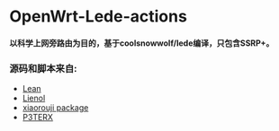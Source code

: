 # OpenWrt-Lede-actions

#### 以科学上网旁路由为目的，基于coolsnowwolf/lede编译，只包含SSRP+。

### 源码和脚本来自:

- [Lean](https://github.com/coolsnowwolf/lede)
- [Lienol](https://github.com/Lienol/openwrt )
- [xiaorouji package](https://github.com/xiaorouji/openwrt-passwall)
- [P3TERX](https://github.com/P3TERX/Actions-OpenWrt)
